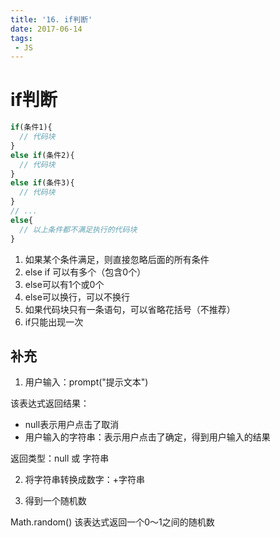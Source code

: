 ```yaml
---
title: '16. if判断'
date: 2017-06-14
tags:
 - JS
---
```


# if判断

```js
if(条件1){
  // 代码块
}
else if(条件2){
  // 代码块
}
else if(条件3){
  // 代码块
}
// ...
else{
  // 以上条件都不满足执行的代码块
}
```

1. 如果某个条件满足，则直接忽略后面的所有条件
2. else if 可以有多个（包含0个）
3. else可以有1个或0个
4. else可以换行，可以不换行
5. 如果代码块只有一条语句，可以省略花括号（不推荐）
6. if只能出现一次

## 补充

1. 用户输入：prompt("提示文本")

该表达式返回结果：

- null表示用户点击了取消
- 用户输入的字符串：表示用户点击了确定，得到用户输入的结果

返回类型：null 或 字符串

2. 将字符串转换成数字：+字符串

3. 得到一个随机数

Math.random() 该表达式返回一个0～1之间的随机数
